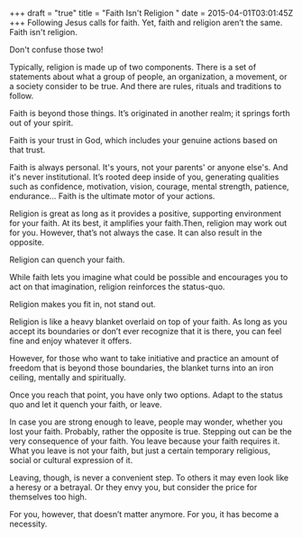 +++
draft = "true"
title = "Faith Isn't Religion "
date = 2015-04-01T03:01:45Z
+++
Following Jesus calls for faith. Yet, faith and religion aren’t the same. Faith isn't religion.

Don't confuse those two!

Typically, religion is made up of two components. There is a set of statements about what a group of people, an organization, a movement, or a society consider to be true. And there are rules, rituals and traditions to follow.

Faith is beyond those things. It’s originated in another realm; it springs forth out of your spirit.

Faith is your trust in God, which includes your genuine actions based on that trust.

Faith is always personal. It's yours, not your parents' or anyone else's. And it's never institutional. It’s rooted deep inside of you, generating qualities such as confidence, motivation, vision, courage, mental strength, patience, endurance… Faith is the ultimate motor of your actions.

Religion is great as long as it provides a positive, supporting environment for your faith. At its best, it amplifies your faith.Then, religion may work out for you. However, that’s not always the case. It can also result in the opposite.

Religion can quench your faith.

While faith lets you imagine what could be possible and encourages you to act on that imagination, religion reinforces the status-quo.

Religion makes you fit in, not stand out.

Religion is like a heavy blanket overlaid on top of your faith. As long as you accept its boundaries or don’t ever recognize that it is there, you can feel fine and enjoy whatever it offers.

However, for those who want to take initiative and practice an amount of freedom that is beyond those boundaries, the blanket turns into an iron ceiling, mentally and spiritually.

Once you reach that point,  you have only two options. Adapt to the status quo and let it quench your faith, or leave.

In case you are strong enough to leave, people may wonder, whether you lost your faith. Probably, rather the opposite is true. Stepping out can be the very consequence of your faith. You leave because your faith requires it. What you leave is not your faith, but just a certain temporary religious, social or cultural expression of it.

Leaving, though, is never a convenient step. To others it may even look like a heresy or a betrayal. Or they envy you, but consider the price for themselves too high.

For you, however, that doesn’t matter anymore. For you, it has become a necessity.
